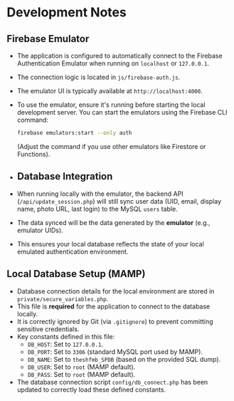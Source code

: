 # Development Notes

## Firebase Emulator

- The application is configured to automatically connect to the Firebase Authentication Emulator when running on `localhost` or `127.0.0.1`.
- The connection logic is located in `js/firebase-auth.js`.
- The emulator UI is typically available at `http://localhost:4000`.
- To use the emulator, ensure it's running before starting the local development server. You can start the emulators using the Firebase CLI command:

  ```bash
  firebase emulators:start --only auth
  ```

  (Adjust the command if you use other emulators like Firestore or Functions).

- ## Database Integration

- When running locally with the emulator, the backend API (`/api/update_session.php`) will still sync user data (UID, email, display name, photo URL, last login) to the MySQL `users` table.
- The data synced will be the data generated by the **emulator** (e.g., emulator UIDs).
- This ensures your local database reflects the state of your local emulated authentication environment. 

## Local Database Setup (MAMP)

- Database connection details for the local environment are stored in `private/secure_variables.php`.
- This file is **required** for the application to connect to the database locally.
- It is correctly ignored by Git (via `.gitignore`) to prevent committing sensitive credentials.
- Key constants defined in this file:
    - `DB_HOST`: Set to `127.0.0.1`.
    - `DB_PORT`: Set to `3306` (standard MySQL port used by MAMP).
    - `DB_NAME`: Set to `theshfmb_SPDB` (based on the provided SQL dump).
    - `DB_USER`: Set to `root` (MAMP default).
    - `DB_PASS`: Set to `root` (MAMP default).
- The database connection script `config/db_connect.php` has been updated to correctly load these defined constants. 